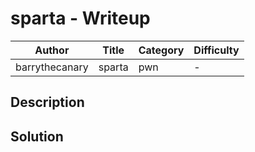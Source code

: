 # sparta - Writeup

| Author           | Title             | Category   | Difficulty |
|------------------|-------------------|------------|------------|
| barrythecanary | sparta | pwn | - |

## Description

## Solution
